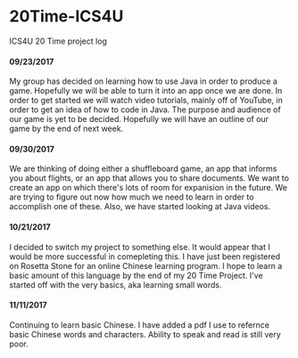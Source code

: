 # 20Time-ICS4U
ICS4U 20 Time project log
#### 09/23/2017
My group has decided on learning how to use Java in order to produce a game.
Hopefully we will be able to turn it into an app once we are done.
In order to get started we will watch video tutorials, mainly off of YouTube, in order to get an idea of how to code in Java.
The purpose and audience of our game is yet to be decided.
Hopefully we will have an outline of our game by the end of next week.

#### 09/30/2017
We are thinking of doing either a shuffleboard game, an app that informs you about flights, or an app that allows you to share documents.
We want to create an app on which there's lots of room for expanision in the future.
We are trying to figure out now how much we need to learn in order to accomplish one of these.
Also, we have started looking at Java videos.

#### 10/21/2017
I decided to switch my project to something else.
It would appear that I would be more successful in comepleting this.
I have just been registered on Rosetta Stone for an online Chinese learning program.
I hope to learn a basic amount of this language by the end of my 20 Time Project.
I've started off with the very basics, aka learning small words.

#### 11/11/2017
Continuing to learn basic Chinese.
I have added a pdf I use to refernce basic Chinese words and characters.
Ability to speak and read is still very poor.
